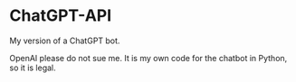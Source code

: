 # ChatGPT-API
My version of a ChatGPT bot.


OpenAI please do not sue me.
It is my own code for the chatbot in Python, so it is legal.
